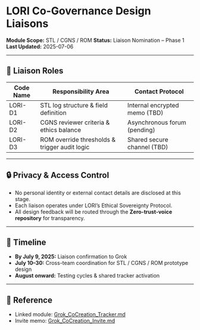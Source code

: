 # LORI Co-Governance Design Liaisons

**Module Scope:** STL / CGNS / ROM
**Status:** Liaison Nomination – Phase 1
**Last Updated:** 2025-07-06

---

## 👥 Liaison Roles

| Code Name | Responsibility Area | Contact Protocol |
|---------------------|-------------------------------|-------------------------------|
| LORI-D1 | STL log structure & field definition | Internal encrypted memo (TBD) |
| LORI-D2 | CGNS reviewer criteria & ethics balance | Asynchronous forum (pending) |
| LORI-D3 | ROM override thresholds & trigger audit logic | Shared secure channel (TBD) |

---

## 🔒 Privacy & Access Control

- No personal identity or external contact details are disclosed at this stage.
- Each liaison operates under LORI’s Ethical Sovereignty Protocol.
- All design feedback will be routed through the **Zero-trust-voice repository** for transparency.

---

## 📅 Timeline

- **By July 9, 2025:** Liaison confirmation to Grok
- **July 10–30:** Cross-team coordination for STL / CGNS / ROM prototype design
- **August onward:** Testing cycles & shared tracker activation

---

## 📎 Reference

- Linked module: [Grok_CoCreation_Tracker.md](Grok_CoCreation_Tracker.md)
- Invite memo: [Grok_CoCreation_Invite.md](Grok_CoCreation_Invite.md)
